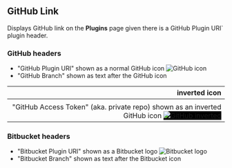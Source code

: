 ## GitHub Link

Displays GitHub link on the **Plugins** page given there is a GitHub Plugin URI` plugin header.

### GitHub headers

- "GitHub Plugin URI" shown as a normal GitHub icon ![GitHub icon](https://raw.githubusercontent.com/szepeviktor/wordpress-plugin-construction/master/github-link/icon/GitHub-Mark-32px.png)
- "GitHub Branch" shown as text after the GitHub icon

| inverted icon |
| -------------:|
|               |
| "GitHub Access Token" (aka. private repo) shown as an inverted GitHub icon <a style="background:black;" target="_blank" href="https://raw.githubusercontent.com/szepeviktor/wordpress-plugin-construction/master/github-link/icon/GitHub-Mark-Light-32px.png"><img style="max-width:100%;" alt="GitHub inverted" src="https://raw.githubusercontent.com/szepeviktor/wordpress-plugin-construction/master/github-link/icon/GitHub-Mark-Light-32px.png"></a> |

### Bitbucket headers

- "Bitbucket Plugin URI" shown as a Bitbucket logo ![Bitbucket logo](https://raw.githubusercontent.com/szepeviktor/wordpress-plugin-construction/master/github-link/icon/bitbucket_32_darkblue_atlassian.png)
- "Bitbucket Branch" shown as text after the Bitbucket icon
